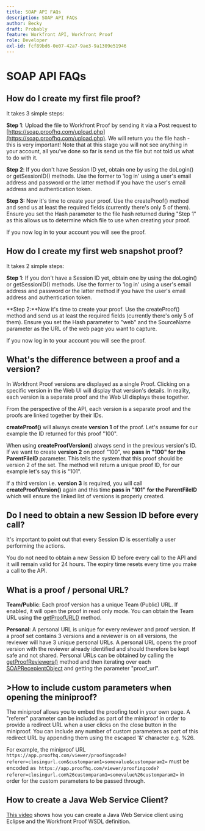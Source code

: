 ```yaml
---
title: SOAP API FAQs
description: SOAP API FAQs
author: Becky
draft: Probably
feature: Workfront API, Workfront Proof
role: Developer
exl-id: fcf89bd6-0e07-42a7-9ae3-9a1309e51946
---
```

# SOAP API FAQs

## How do I create my first file proof?

It takes 3 simple steps:

**Step 1**: Upload the file to Workfront Proof by sending it via a Post request to&nbsp; [https://soap.proofhq.com/upload.php](https://soap.proofhq.com/upload.php). We will return you the file hash - this is very important! Note that at this stage you will not see anything in your account, all you've done so far is send us the file but not told us what to do with it.

**Step 2**: If you don't have Session ID yet, obtain one by using the doLogin() or getSessionID() methods. Use the former to 'log in' using a user's email address and password or the latter method if you have the user's email address and authentication token.

**Step 3:** Now it's time to create your proof. Use the createProof() method and send us at least the required fields (currently there's only 5 of them). Ensure you set the Hash parameter to the file hash returned during "Step 1" as this allows us to determine which file to use when creating your proof.

If you now log in to your account you will see the proof.

## How do I create my first web snapshot proof?

It takes 2 simple steps:

**Step 1**: If you don't have a Session ID yet, obtain one by using the doLogin() or getSessionID() methods. Use the former to 'log in' using a user's email address and password or the latter method if you have the user's email address and authentication token.

**Step 2:**Now it's time to create your proof. Use the createProof() method and send us at least the required fields (currently there's only 5 of them). Ensure you set the Hash parameter to "web" and the SourceName parameter as the URL of the web page you want to capture.

If you now log in to your account you will see the proof.

## What's the difference between a proof and a version?

In Workfront Proof versions are displayed as a single Proof. Clicking on a specific version in the Web UI will display that version's details. In reality, each version is a separate proof and the Web UI displays these together.

From the perspective of the API, each version is a separate proof and the proofs are linked together by their IDs.

**createProof()** will always create **version 1** of the proof. Let's assume for our example the ID returned for this proof "100".

When using&nbsp;**createProofVersion()** always send in the previous version's ID. If we want to create **version 2** on proof "100", we **pass in "100" for the ParentFileID** parameter. This tells the system that this proof should be version 2 of the set. The method will return a unique proof ID, for our example let's say this is "101".

If a third version i.e. **version 3** is required, you will call **createProofVersion()** again and this time **pass in "101" for the ParentFileID** which will ensure the linked list of versions is properly created.

## Do I need to obtain a new Session ID before every call?

It's important to point out that every Session ID is essentially a user performing the actions.&nbsp;

You do not need to obtain a new Session ID before every call to the API and it will remain valid for 24 hours. The expiry time resets every time you make a call to the API.

## What is a proof / personal URL?

**Team/Public**: Each proof version has a unique Team (Public) URL. If enabled, it will open the proof in read only mode. You can obtain the Team URL using the [getProofURL()](http://api.proofhq.com/home/proofs/getproofurl) method.

**Personal**: A personal URL is unique for every reviewer and proof version. If a proof set contains 3 versions and a reviewer is on all versions, the reviewer will have 3 unique personal URLs. A personal URL opens the proof version with the reviewer already identified and should therefore be kept safe and not shared. Personal URLs can be obtained by calling the [getProofReviewers()](http://api.proofhq.com/home/proofs/getproofreviewers)&nbsp;method and then iterating over each&nbsp; [SOAPRecepientObject](http://api.proofhq.com/home/objects/soaprecipientobject)&nbsp;and getting the parameter "proof_url".

## >How to include custom parameters when opening the miniproof?

The miniproof allows you to embed the proofing tool in your own page. A "referer" parameter can be included as part of the miniproof in order to provide a redirect URL when a user clicks on the close button in the miniproof. You can include any number of custom parameters as part of this redirect URL by appending them using the escaped '&' character e.g. %26.

For example, the miniproof URL
`https://app.proofhq.com/viewer/proofingcode?referer=closingurl.com&customparam1=somevalue&customparam2=` must be encoded as&nbsp;
`https://app.proofhq.com/viewer/proofingcode?referer=closingurl.com%26customparam1=somevalue%26customparam2=` in order for the custom parameters to be passed through.

## How to create a Java Web Service Client?

[This video](http://screencast.com/t/xsSNrqs5b) shows how you can create a Java Web Service client using Eclipse and the Workfront Proof WSDL definition.
 